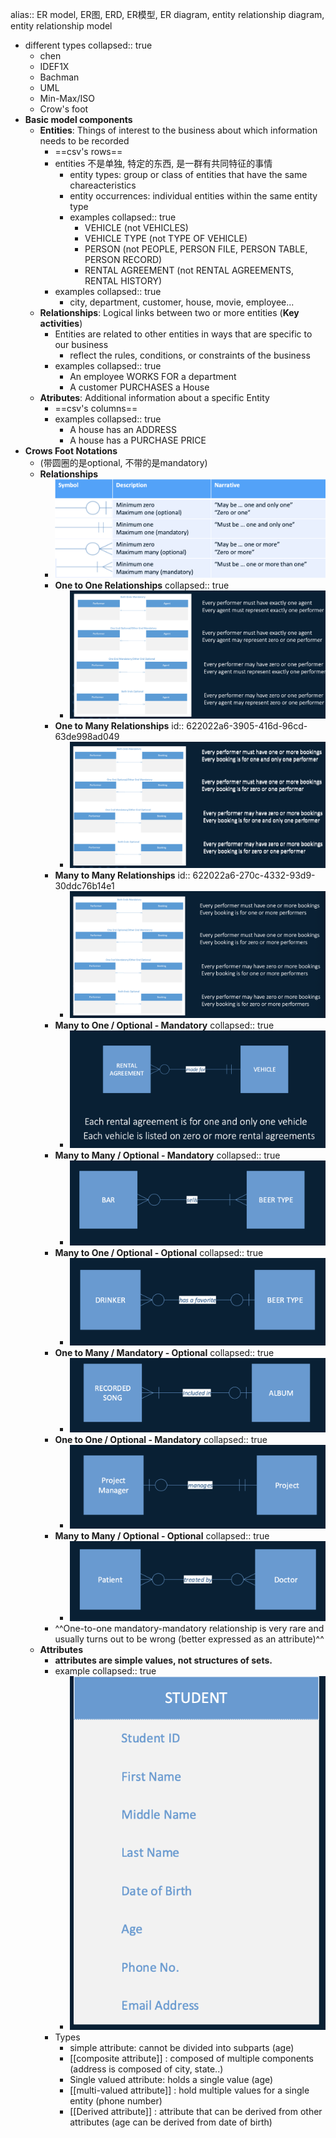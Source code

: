 alias:: ER model, ER图, ERD, ER模型, ER diagram, entity relationship diagram, entity relationship model

- different types
  collapsed:: true
	- chen
	- IDEF1X
	- Bachman
	- UML
	- Min-Max/ISO
	- Crow's foot
- **Basic model components**
	- **Entities**: Things of interest to the business about which information needs to be recorded
		- ==csv's rows==
		- entities 不是单独, 特定的东西, 是一群有共同特征的事情
			- entity types: group or class of entities that have the same chareacteristics
			- entity occurrences: individual entities within the same entity type
			- examples
			  collapsed:: true
				- VEHICLE (not VEHICLES)
				- VEHICLE TYPE (not TYPE OF VEHICLE)
				- PERSON (not PEOPLE, PERSON FILE, PERSON TABLE, PERSON RECORD)
				- RENTAL AGREEMENT (not RENTAL AGREEMENTS, RENTAL HISTORY)
		- examples
		  collapsed:: true
			- city, department, customer, house, movie, employee...
	- **Relationships**: Logical links between two or more entities (**Key activities**)
		- Entities are related to other entities in ways that are specific to our business
			- reflect the rules, conditions, or constraints of the business
		- examples
		  collapsed:: true
			- An employee WORKS FOR a department
			- A customer PURCHASES a House
	- **Atributes**: Additional information about a specific Entity
		- ==csv's columns==
		- examples
		  collapsed:: true
			- A house has an ADDRESS
			- A house has a PURCHASE PRICE
- **Crows Foot Notations**
	- (带圆圈的是optional, 不带的是mandatory)
	- **Relationships**
		- ![image.png](../assets/image_1646369375024_0.png)
		- **One to One Relationships**
		  collapsed:: true
			- ![image.png](../assets/image_1646369353769_0.png)
		- **One to Many Relationships**
		  id:: 622022a6-3905-416d-96cd-63de998ad049
			- ![image.png](../assets/image_1646369761573_0.png)
		- **Many to Many Relationships**
		  id:: 622022a6-270c-4332-93d9-30ddc76b14e1
			- ![image.png](../assets/image_1646369396698_0.png)
		- **Many to One / Optional - Mandatory**
		  collapsed:: true
			- ![image.png](../assets/image_1646369345878_0.png)
		- **Many to Many / Optional - Mandatory**
		  collapsed:: true
			- ![image.png](../assets/image_1646369323958_0.png)
		- **Many to One / Optional - Optional**
		  collapsed:: true
			- ![image.png](../assets/image_1646369780031_0.png)
		- **One to Many / Mandatory - Optional**
		  collapsed:: true
			- ![image.png](../assets/image_1646369363273_0.png)
		- **One to One / Optional - Mandatory**
		  collapsed:: true
			- ![image.png](../assets/image_1646369384404_0.png)
		- **Many to Many / Optional - Optional**
		  collapsed:: true
			- ![image.png](../assets/image_1646369335711_0.png)
		- ^^One-to-one mandatory-mandatory relationship is very rare and usually turns out to be wrong (better expressed as an attribute)^^
	- **Attributes**
		- **attributes are simple values, not structures of sets.**
		- example
		  collapsed:: true
			- ![image.png](../assets/image_1646369773242_0.png)
		- Types
			- simple attribute: cannot be divided into subparts (age)
			- [[composite attribute]] : composed of multiple components (address is composed of city, state..)
			- Single valued attribute: holds a single value (age)
			- [[multi-valued attribute]] : hold multiple values for a single entity (phone number)
			- [[Derived attribute]] : attribute that can be derived from other attributes (age can be derived from date of birth)